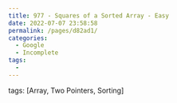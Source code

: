 ```yaml
---
title: 977 - Squares of a Sorted Array - Easy
date: 2022-07-07 23:58:58
permalink: /pages/d82ad1/
categories:
  - Google
  - Incomplete
tags:
  - 
---
```

tags: [Array, Two Pointers, Sorting]
